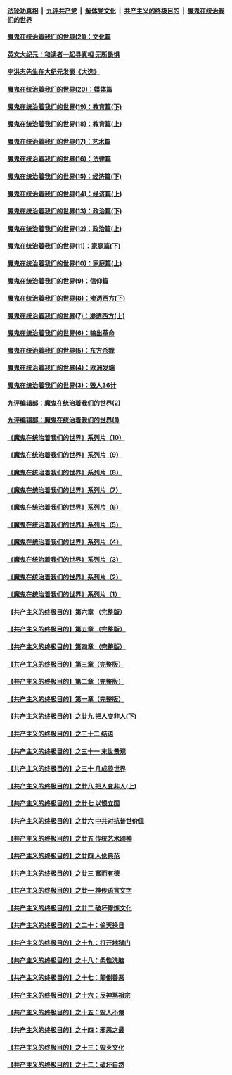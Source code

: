 

####  [法轮功真相](../../../../basic/blob/master/README.md?t=01290331) &nbsp;|&nbsp; [九评共产党](../../../../9ping.md/blob/master/README.md?t=01290331) &nbsp;|&nbsp; [解体党文化](../../../../jtdwh.md/blob/master/README.md?t=01290331)  &nbsp;|&nbsp; [共产主义的终极目的](../../../../gczydzjmd.md/blob/master/README.md?t=01290331) &nbsp;|&nbsp; [魔鬼在统治我们的世界](../../../../mgztzwmdsj.md/blob/master/README.md?t=01290331) 

#### [魔鬼在统治着我们的世界(21)：文化篇](../pages/nsc422/n10597706.md?t=01290331) 

#### [英文大纪元：和读者一起寻真相 无所畏惧](../pages/nsc422/n12542027.md?t=01290331) 

#### [李洪志先生在大纪元发表《大选》](../pages/nsc422/n12534746.md?t=01290331) 

#### [魔鬼在统治着我们的世界(20)：媒体篇](../pages/nsc422/n10586579.md?t=01290331) 

#### [魔鬼在统治着我们的世界(19)：教育篇(下)](../pages/nsc422/n10564808.md?t=01290331) 

#### [魔鬼在统治着我们的世界(18)：教育篇(上)](../pages/nsc422/n10526970.md?t=01290331) 

#### [魔鬼在统治着我们的世界(17)：艺术篇](../pages/nsc422/n10499093.md?t=01290331) 

#### [魔鬼在统治着我们的世界(16)：法律篇](../pages/nsc422/n10485969.md?t=01290331) 

#### [魔鬼在统治着我们的世界(15)：经济篇(下)](../pages/nsc422/n10469975.md?t=01290331) 

#### [魔鬼在统治着我们的世界(14)：经济篇(上)](../pages/nsc422/n10457370.md?t=01290331) 

#### [魔鬼在统治着我们的世界(13)：政治篇(下)](../pages/nsc422/n10448270.md?t=01290331) 

#### [魔鬼在统治着我们的世界(12)：政治篇(上)](../pages/nsc422/n10444576.md?t=01290331) 

#### [魔鬼在统治着我们的世界(11)：家庭篇(下)](../pages/nsc422/n10440961.md?t=01290331) 

#### [魔鬼在统治着我们的世界(10)：家庭篇(上)](../pages/nsc422/n10435448.md?t=01290331) 

#### [魔鬼在统治着我们的世界(9)：信仰篇](../pages/nsc422/n10432159.md?t=01290331) 

#### [魔鬼在统治着我们的世界(8)：渗透西方(下)](../pages/nsc422/n10429603.md?t=01290331) 

#### [魔鬼在统治着我们的世界(7)：渗透西方(上)](../pages/nsc422/n10426013.md?t=01290331) 

#### [魔鬼在统治着我们的世界(6)：输出革命](../pages/nsc422/n10421536.md?t=01290331) 

#### [魔鬼在统治着我们的世界(5)：东方杀戮](../pages/nsc422/n10417707.md?t=01290331) 

#### [魔鬼在统治着我们的世界(4)：欧洲发端](../pages/nsc422/n10414890.md?t=01290331) 

#### [魔鬼在统治着我们的世界(3)：毁人36计](../pages/nsc422/n10411583.md?t=01290331) 

#### [九评编辑部：魔鬼在统治着我们的世界(2)](../pages/nsc422/n10410036.md?t=01290331) 

#### [九评编辑部：魔鬼在统治着我们的世界(1)](../pages/nsc422/n10406825.md?t=01290331) 

#### [《魔鬼在统治着我们的世界》系列片（10）](../pages/nsc422/n12292670.md?t=01290331) 

#### [《魔鬼在统治着我们的世界》系列片（9）](../pages/nsc422/n12290859.md?t=01290331) 

#### [《魔鬼在统治着我们的世界》系列片（8）](../pages/nsc422/n12287445.md?t=01290331) 

#### [《魔鬼在统治着我们的世界》系列片（7）](../pages/nsc422/n12283425.md?t=01290331) 

#### [《魔鬼在统治着我们的世界》系列片（6）](../pages/nsc422/n12282314.md?t=01290331) 

#### [《魔鬼在统治着我们的世界》系列片（5）](../pages/nsc422/n12281419.md?t=01290331) 

#### [《魔鬼在统治着我们的世界》系列片（4）](../pages/nsc422/n12274024.md?t=01290331) 

#### [《魔鬼在统治着我们的世界》系列片（3）](../pages/nsc422/n12271322.md?t=01290331) 

#### [《魔鬼在统治着我们的世界》系列片（2）](../pages/nsc422/n12269049.md?t=01290331) 

#### [《魔鬼在统治着我们的世界》系列片（1）](../pages/nsc422/n12267575.md?t=01290331) 

#### [【共产主义的终极目的】第六章 （完整版）](../pages/nsc422/n11428913.md?t=01290331) 

#### [【共产主义的终极目的】第五章 （完整版）](../pages/nsc422/n11428912.md?t=01290331) 

#### [【共产主义的终极目的】第四章 （完整版）](../pages/nsc422/n11428907.md?t=01290331) 

#### [【共产主义的终极目的】第三章（完整版）](../pages/nsc422/n11428848.md?t=01290331) 

#### [【共产主义的终极目的】第二章（完整版）](../pages/nsc422/n11428831.md?t=01290331) 

#### [【共产主义的终极目的】第一章（完整版）](../pages/nsc422/n11417651.md?t=01290331) 

#### [【共产主义的终极目的】之廿九 把人变非人(下)](../pages/nsc422/n11344140.md?t=01290331) 

#### [【共产主义的终极目的】之三十二 结语](../pages/nsc422/n11360535.md?t=01290331) 

#### [【共产主义的终极目的】之三十一 末世景观](../pages/nsc422/n11351129.md?t=01290331) 

#### [【共产主义的终极目的】之三十 几成狼世界](../pages/nsc422/n11348280.md?t=01290331) 

#### [【共产主义的终极目的】之廿八 把人变非人(上)](../pages/nsc422/n11340492.md?t=01290331) 

#### [【共产主义的终极目的】之廿七 以恨立国](../pages/nsc422/n11336944.md?t=01290331) 

#### [【共产主义的终极目的】之廿六 中共对抗普世价值](../pages/nsc422/n11324785.md?t=01290331) 

#### [【共产主义的终极目的】之廿五 传统艺术颂神](../pages/nsc422/n11296396.md?t=01290331) 

#### [【共产主义的终极目的】之廿四 人伦典范](../pages/nsc422/n11296397.md?t=01290331) 

#### [【共产主义的终极目的】之廿三 富而有德](../pages/nsc422/n11283598.md?t=01290331) 

#### [【共产主义的终极目的】之廿一 神传语言文字](../pages/nsc422/n11263265.md?t=01290331) 

#### [【共产主义的终极目的】之廿二 破坏修炼文化](../pages/nsc422/n11245728.md?t=01290331) 

#### [【共产主义的终极目的】之二十：偷天换日](../pages/nsc422/n11238846.md?t=01290331) 

#### [【共产主义的终极目的】之十九：打开地狱门](../pages/nsc422/n11206376.md?t=01290331) 

#### [【共产主义的终极目的】之十八：柔性洗脑](../pages/nsc422/n11199994.md?t=01290331) 

#### [【共产主义的终极目的】之十七：颠倒善恶](../pages/nsc422/n11179782.md?t=01290331) 

#### [【共产主义的终极目的】之十六：反神骂祖宗](../pages/nsc422/n11166798.md?t=01290331) 

#### [【共产主义的终极目的】之十五：毁人不倦](../pages/nsc422/n11166792.md?t=01290331) 

#### [【共产主义的终极目的】之十四：邪恶之最](../pages/nsc422/n11150249.md?t=01290331) 

#### [【共产主义的终极目的】之十三：毁灭文化](../pages/nsc422/n11135227.md?t=01290331) 

#### [【共产主义的终极目的】之十二：破坏自然](../pages/nsc422/n11135214.md?t=01290331) 

